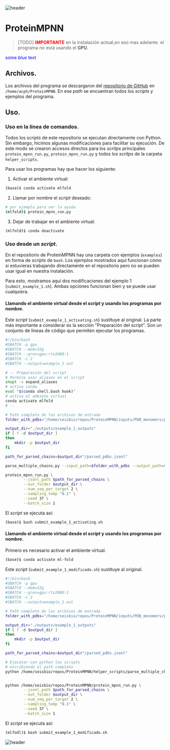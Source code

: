 
![header](/Tutoriales-IFC/assets/header.png)

# ProteinMPNN

>
> [TODO] <span style="color:red">**IMPORTANTE**</span> en la instalación actual,en eso mas adelante.
> el programa no está usando el **GPU**.  
>

<span style="color:blue">some *blue* text</span>

## Archivos.
Los archivos del programa se descargaron del [repositorio de GitHub](https://github.com/dauparas/ProteinMPNN) en 
`/home/acph/ProteinMPNN`. En ese *path* se encuentran todos los *scripts* y ejemplos del programa. 

## Uso.

### Uso en la línea de comandos.

Todos los *scripts* de este repositorio se ejecutan directamente con Python. Sin embargo, hicimos algunas modificaciones
para facilitar su ejecución.
De este modo se crearon accesos directos para los _scritps_ principales `protein_mpnn_run.py`, `protein_mpnn_run.py` y
todos los _scritps_ de la carpeta `helper_scripts`.

Para usar los programas hay que hacer los siguiente:

1. Activar el ambiente virtual:

```bash
(base)$ conda activate mlfold
```

2. Llamar por nombre el *script* deseado:
```bash
# por ejemplo para ver la ayuda
(mlfold)$ protein_mpnn_run.py
```

3. Dejar de trabajar en el ambiente virtual:
```bash
(mlfold)$ conda deactivate
```

### Uso desde un *script*.

En el repositorio de ProteinMPNN hay una carpeta con ejemplos (`examples`) en forma de *scripts* de `bash`.
Los ejemplos mostrados aquí funcionan cómo si estuvieras trabajando directamente en el repositorio pero no se
pueden usar igual en nuestra instalación.

Para esto, mostramos aquí dos modificaciones del ejemplo 1 (`submit_example_1.sh`). Ambas opciones
funcionan bien y se puede usar cualquiera.

#### Llamando el ambiente virtual desde el *script* y usando los programas por nombre.

Este *script* (`submit_example_1_activating.sh`) sustituye al original. La parte más importante a considerar es la
sección "Preparación del script". Son un conjunto de líneas de código que permiten ejecutar los programas. 

```bash
#!/bin/bash
#SBATCH -p gpu
#SBATCH --mem=32g
#SBATCH --gres=gpu:rtx2080:1
#SBATCH -c 2
#SBATCH --output=example_1.out

# -- Preparación del script
# Permite usar aliases en el script
shopt -s expand_aliases
# activa conda
eval "$(conda shell.bash hook)"
# activa el ambiete virtual
conda activate mlfold
# --

# Path completo de los archivos de entrada
folder_with_pdbs="/home/seisbio/repos/ProteinMPNN/inputs/PDB_monomers/pdbs/"

output_dir="./outputs/example_1_outputs"
if [ ! -d $output_dir ]
then
    mkdir -p $output_dir
fi

path_for_parsed_chains=$output_dir"/parsed_pdbs.jsonl"

parse_multiple_chains.py --input_path=$folder_with_pdbs --output_path=$path_for_parsed_chains

protein_mpnn_run.py \
        --jsonl_path $path_for_parsed_chains \
        --out_folder $output_dir \
        --num_seq_per_target 2 \
        --sampling_temp "0.1" \
        --seed 37 \
        --batch_size 1
```

El _script_ se ejecuta así:

```bash
(base)$ bash submit_example_1_activating.sh
```

#### Llamando el ambiente virtual desde el *script* y usando los programas por nombre.

Primero es necesario activar el ambiente virtual. 

```bash
(base)$ conda activate ml-fold
```


Este *script* (`submit_example_1_modificado.sh`) sustituye al original.


```bash
#!/bin/bash
#SBATCH -p gpu
#SBATCH --mem=32g
#SBATCH --gres=gpu:rtx2080:1
#SBATCH -c 2
#SBATCH --output=example_1.out

# Path completo de los archivos de entrada
folder_with_pdbs="/home/seisbio/repos/ProteinMPNN/inputs/PDB_monomers/pdbs/"

output_dir="./outputs/example_1_outputs"
if [ ! -d $output_dir ]
then
    mkdir -p $output_dir
fi

path_for_parsed_chains=$output_dir"/parsed_pdbs.jsonl"

# Ejecutar con python los scripts
# escribiendo el path completo
python /home/seisbio/repos/ProteinMPNN/helper_scripts/parse_multiple_chains.py --input_path=$folder_with_pdbs --output_path=$path_for_parsed_chains


python /home/seisbio/repos/ProteinMPNN/protein_mpnn_run.py \
        --jsonl_path $path_for_parsed_chains \
        --out_folder $output_dir \
        --num_seq_per_target 2 \
        --sampling_temp "0.1" \
        --seed 37 \
        --batch_size 1
```


El _script_ se ejecuta así:

```bash
(mlfodl)$ bash submit_example_1_modificado.sh
```

![header](/Tutoriales-IFC/assets/header.png)

